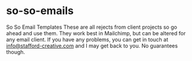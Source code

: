 # so-so-emails
So So Email Templates
These are all rejects from client projects so go ahead and use them. They work best in Mailchimp, but can be altered for any email client. If you have any problems, you can get in touch at info@stafford-creative.com and I may get back to you. No guarantees though.
